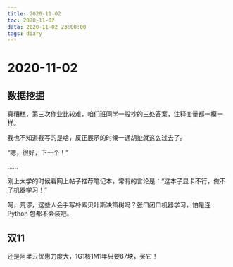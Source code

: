 ```yaml
---
title: 2020-11-02
toc: 2020-11-02
data: 2020-11-02 23:00:00
tags: diary
---
```



# 2020-11-02

## 数据挖掘

真糟糕，第三次作业比较难，咱们班同学一般抄的三处答案，注释变量都一模一样。

我也不知道我写的是啥，反正展示的时候一通胡扯就这么过去了。

“嗯，很好，下一个！”

……

刚上大学的时候看网上帖子推荐笔记本，常有的言论是：“这本子显卡不行，做不了机器学习！” 

呵，荒谬，这些人会手写朴素贝叶斯决策树吗？张口闭口机器学习，怕是连Python 包都不会装吧。



## 双11

还是阿里云优惠力度大，1G1核1M1年只要87块，买它！



